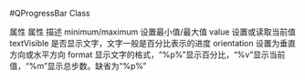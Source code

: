 #QProgressBar Class 


属性
属性	描述
minimum/maximum	设置最小值/最大值
value	设置或读取当前值
textVisible	是否显示文字，文字一般是百分比表示的进度
orientation	设置为垂直方向或水平方向
format	显示文字的格式，“%p%”显示百分比，“%v”显示当前值，“%m”显示总步数。缺省为“%p%”	
